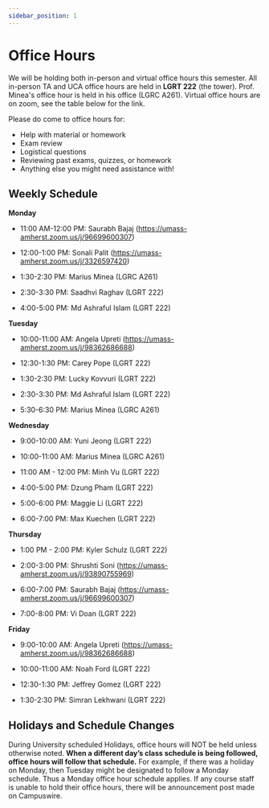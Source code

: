 ```yaml
---
sidebar_position: 1
---
```


# Office Hours

We will be holding both in-person and virtual office hours this semester. All in-person TA and UCA office hours are held in **LGRT 222** (the tower). Prof. Minea's office hour is held in his office (LGRC A261). Virtual office hours are on zoom, see the table below for the link.

Please do come to office hours for:

-   Help with material or homework
-   Exam review
-   Logistical questions
-   Reviewing past exams, quizzes, or homework
-   Anything else you might need assistance with!

## Weekly Schedule

**Monday**

-   11:00 AM-12:00 PM: Saurabh Bajaj (https://umass-amherst.zoom.us/j/96699600307)

-   12:00-1:00 PM: Sonali Palit (https://umass-amherst.zoom.us/j/3326597420)

-   1:30-2:30 PM: Marius Minea (LGRC A261)

-   2:30-3:30 PM: Saadhvi Raghav (LGRT 222)

-   4:00-5:00 PM: Md Ashraful Islam (LGRT 222)

**Tuesday**

-   10:00-11:00 AM: Angela Upreti (https://umass-amherst.zoom.us/j/98362686688)

-   12:30-1:30 PM: Carey Pope (LGRT 222)

-   1:30-2:30 PM: Lucky Kovvuri (LGRT 222)

-   2:30-3:30 PM: Md Ashraful Islam (LGRT 222)

-   5:30-6:30 PM: Marius Minea (LGRC A261)

**Wednesday**

-   9:00-10:00 AM: Yuni Jeong (LGRT 222)
-   10:00-11:00 AM: Marius Minea (LGRC A261)
-   11:00 AM - 12:00 PM: Minh Vu (LGRT 222)

-   4:00-5:00 PM: Dzung Pham (LGRT 222)

-   5:00-6:00 PM: Maggie Li (LGRT 222)

-   6:00-7:00 PM: Max Kuechen (LGRT 222)

**Thursday**

-   1:00 PM - 2:00 PM: Kyler Schulz (LGRT 222)

-   2:00-3:00 PM: Shrushti Soni (https://umass-amherst.zoom.us/j/93890755969)

-   6:00-7:00 PM: Saurabh Bajaj (https://umass-amherst.zoom.us/j/96699600307)

-   7:00-8:00 PM: Vi Doan (LGRT 222)

**Friday**

-   9:00-10:00 AM: Angela Upreti (https://umass-amherst.zoom.us/j/98362686688)

-   10:00-11:00 AM: Noah Ford (LGRT 222)

-   12:30-1:30 PM: Jeffrey Gomez (LGRT 222)

-   1:30-2:30 PM: Simran Lekhwani (LGRT 222)

## Holidays and Schedule Changes

During University scheduled Holidays, office hours will NOT be held unless otherwise noted. **When a different day’s class schedule is being followed, office hours will follow that schedule.** For example, if there was a holiday on Monday, then Tuesday might be designated to follow a Monday schedule. Thus a Monday office hour schedule applies. If any course staff is unable to hold their office hours, there will be announcement post made on Campuswire.
